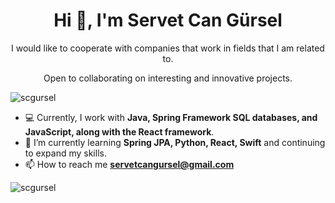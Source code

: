 <h1 align="center">Hi 👋, I'm Servet Can Gürsel</h1>
<p align="center">I would like to cooperate with companies that work in fields that I am related to.</p>
<p align="center">Open to collaborating on interesting and innovative projects. </p>

<p align="left"> <img src="https://komarev.com/ghpvc/?username=scgursel&label=Profile%20views&color=0e75b6&style=flat" alt="scgursel" /> </p>


- 💻 Currently, I work with **Java, Spring Framework SQL databases, and JavaScript, along with the React framework**.
- 🌱 I’m currently learning  **Spring JPA, Python, React, Swift** and continuing to expand my skills.
- 📫 How to reach me **servetcangursel@gmail.com**
 <!--- 
<h3 align="left">Connect with me:</h3>
<p align="left">
<a href="https://linkedin.com/in/https://www.linkedin.com/in/servet-can-g%c3%bcrsel-401a10227/" target="blank"><img align="center" src="https://raw.githubusercontent.com/rahuldkjain/github-profile-readme-generator/master/src/images/icons/Social/linked-in-alt.svg" alt="https://www.linkedin.com/in/servet-can-g%c3%bcrsel-401a10227/" height="30" width="40" /></a>
<a href="https://www.hackerrank.com/scg99" target="blank"><img align="center" src="https://raw.githubusercontent.com/rahuldkjain/github-profile-readme-generator/master/src/images/icons/Social/hackerrank.svg" alt="scg99" height="30" width="40" /></a>
</p>--->

<p><img align="left" src="https://github-readme-stats.vercel.app/api/top-langs?username=scgursel&show_icons=true&locale=en&layout=compact" alt="scgursel" /></p>
 <!--- <p>&nbsp;<img align="center" src="https://github-readme-stats.vercel.app/api?username=scgursel&show_icons=true&locale=en" alt="scgursel" /></p>--->



 <!---<p><img align="center" src="https://github-readme-streak-stats.herokuapp.com/?user=scgursel&" alt="scgursel" /></p>  --->
